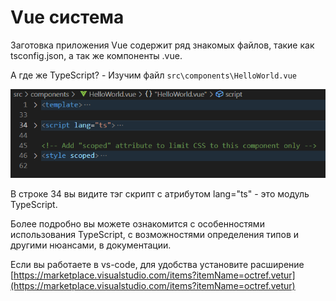 # Vue система

Заготовка приложения Vue содержит ряд знакомых файлов, такие как tsconfig.json, а так же компоненты .vue.

А где же TypeScript? -  Изучим файл `src\components\HelloWorld.vue`

![компонент HelloWorld](../assets/vue-03.PNG)

В строке 34 вы видите тэг скрипт с атрибутом lang="ts" - это модуль TypeScript.

Более подробно вы можете ознакомится с особенностями использования TypeScript, с возможностями определения типов и другими нюансами, в документации.

Если вы работаете в vs-code, для удобства установите расширение [https://marketplace.visualstudio.com/items?itemName=octref.vetur](https://marketplace.visualstudio.com/items?itemName=octref.vetur)
